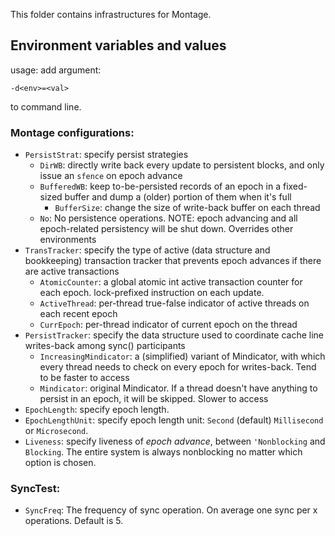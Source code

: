 This folder contains infrastructures for Montage.

## Environment variables and values
usage: add argument:
```
-d<env>=<val>
```
to command line.

### Montage configurations:

* `PersistStrat`: specify persist strategies
    * `DirWB`: directly write back every update to persistent blocks, and only issue an `sfence` on epoch advance
    * `BufferedWB`: keep to-be-persisted records of an epoch in a fixed-sized buffer and dump a (older) portion of them when it's full
        * `BufferSize`: change the size of write-back buffer on each thread
    * `No`: No persistence operations. NOTE: epoch advancing and all epoch-related persistency will be shut down. Overrides other environments
* `TransTracker`: specify the type of active (data structure and bookkeeping) transaction tracker that prevents epoch advances if there are active transactions
    * `AtomicCounter`: a global atomic int active transaction counter for each epoch. lock-prefixed instruction on each update.
    * `ActiveThread`: per-thread true-false indicator of active threads on each recent epoch
    * `CurrEpoch`: per-thread indicator of current epoch on the thread
* `PersistTracker`: specify the data structure used to coordinate cache line writes-back among sync() participants
    * `IncreasingMindicator`: a (simplified) variant of Mindicator, with which every thread needs to check on every epoch for writes-back. Tend to be faster to access
    * `Mindicator`: original Mindicator. If a thread doesn't have anything to persist in an epoch, it will be skipped. Slower to access
* `EpochLength`: specify epoch length.
* `EpochLengthUnit`: specify epoch length unit: `Second` (default) `Millisecond` or `Microsecond`.
* `Liveness`: specify liveness of _epoch advance_, between
  `'Nonblocking` and `Blocking`. The entire system
  is always nonblocking no matter which option is chosen. 

### SyncTest:

* `SyncFreq`: The frequency of sync operation. On average one sync per x operations. Default is 5.